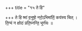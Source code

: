 +++
title = "१५ ते हि"

+++
ते हि ष्मा॑ व॒नुषो॒ नरो॒ऽभिमा॑तिं॒ कय॑स्य चित् ।  
ति॒ग्मं न क्षोदः॑ प्रति॒घ्नन्ति॒ भूर्ण॑यः ॥